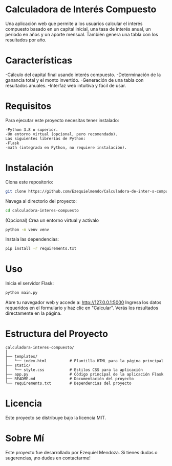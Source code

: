 # **Calculadora de Interés Compuesto**
Una aplicación web que permite a los usuarios calcular el interés compuesto basado en un capital inicial, una tasa de interés anual, un periodo en años y un aporte mensual. También genera una tabla con los resultados por año.

# **Características**
-Cálculo del capital final usando interés compuesto.
-Determinación de la ganancia total y el monto invertido.
-Generación de una tabla con resultados anuales.
-Interfaz web intuitiva y fácil de usar.

# **Requisitos**
Para ejecutar este proyecto necesitas tener instalado:
```
-Python 3.8 o superior.
-Un entorno virtual (opcional, pero recomendado).
Las siguientes librerías de Python:
-Flask
-math (integrada en Python, no requiere instalación).
```

# **Instalación**
Clona este repositorio:
```bash
git clone https://github.com/Ezequielmendo/Calculadora-de-inter-s-compuesto.
```
Navega al directorio del proyecto:
```bash
cd calculadora-interes-compuesto
```
(Opcional) Crea un entorno virtual y actívalo
```bash
python -m venv venv
```
Instala las dependencias:
```bash
pip install -r requirements.txt
```

# **Uso**
Inicia el servidor Flask:
```bash
python main.py
```
Abre tu navegador web y accede a:
http://127.0.0.1:5000
Ingresa los datos requeridos en el formulario y haz clic en "Calcular". Verás los resultados directamente en la página.

# **Estructura del Proyecto**
```
calculadora-interes-compuesto/
│
├── templates/
│   └── index.html          # Plantilla HTML para la página principal
├── static/
│   └── style.css           # Estilos CSS para la aplicación
├── app.py                  # Código principal de la aplicación Flask
├── README.md               # Documentación del proyecto
└── requirements.txt        # Dependencias del proyecto
```

# **Licencia**
Este proyecto se distribuye bajo la licencia MIT.

# **Sobre Mí**
Este proyecto fue desarrollado por Ezequiel Mendoza. Si tienes dudas o sugerencias, ¡no dudes en contactarme!